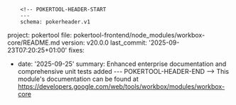         <!-- POKERTOOL-HEADER-START
        ---
        schema: pokerheader.v1
project: pokertool
file: pokertool-frontend/node_modules/workbox-core/README.md
version: v20.0.0
last_commit: '2025-09-23T07:20:25+01:00'
fixes:
- date: '2025-09-25'
  summary: Enhanced enterprise documentation and comprehensive unit tests added
        ---
        POKERTOOL-HEADER-END -->
This module's documentation can be found at https://developers.google.com/web/tools/workbox/modules/workbox-core
